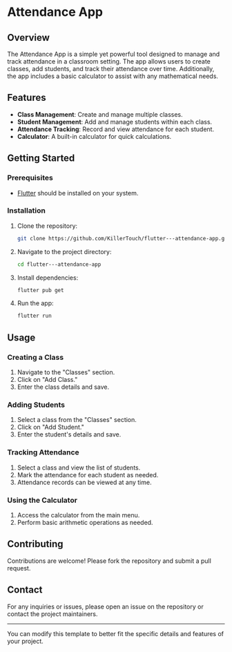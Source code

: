 
# Attendance App

## Overview

The Attendance App is a simple yet powerful tool designed to manage and track attendance in a classroom setting. The app allows users to create classes, add students, and track their attendance over time. Additionally, the app includes a basic calculator to assist with any mathematical needs.

## Features

- **Class Management**: Create and manage multiple classes.
- **Student Management**: Add and manage students within each class.
- **Attendance Tracking**: Record and view attendance for each student.
- **Calculator**: A built-in calculator for quick calculations.

## Getting Started

### Prerequisites

- [Flutter](https://flutter.dev/docs/get-started/install) should be installed on your system.

### Installation

1. Clone the repository:
   ```bash
   git clone https://github.com/KillerTouch/flutter---attendance-app.git
   ```
2. Navigate to the project directory:
   ```bash
   cd flutter---attendance-app
   ```
3. Install dependencies:
   ```bash
   flutter pub get
   ```
4. Run the app:
   ```bash
   flutter run
   ```

## Usage

### Creating a Class

1. Navigate to the "Classes" section.
2. Click on "Add Class."
3. Enter the class details and save.

### Adding Students

1. Select a class from the "Classes" section.
2. Click on "Add Student."
3. Enter the student's details and save.

### Tracking Attendance

1. Select a class and view the list of students.
2. Mark the attendance for each student as needed.
3. Attendance records can be viewed at any time.

### Using the Calculator

1. Access the calculator from the main menu.
2. Perform basic arithmetic operations as needed.

## Contributing

Contributions are welcome! Please fork the repository and submit a pull request.


## Contact

For any inquiries or issues, please open an issue on the repository or contact the project maintainers.

---

You can modify this template to better fit the specific details and features of your project.
